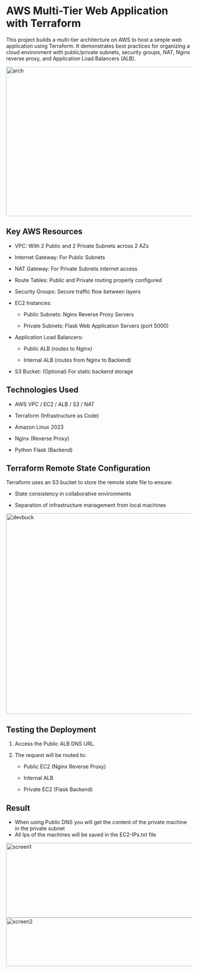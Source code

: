 # AWS Multi-Tier Web Application with Terraform

This project builds a multi-tier architecture on AWS to host a simple web application using Terraform.
It demonstrates best practices for organizing a cloud environment with public/private subnets, security groups, NAT, Nginx reverse proxy, and Application Load Balancers (ALB).

   <img width="678" height="406" alt="arch" src="https://github.com/user-attachments/assets/f0bcc4b3-23bf-4fbd-ab1d-380175318999" />


## Key AWS Resources

- VPC: With 2 Public and 2 Private Subnets across 2 AZs

- Internet Gateway: For Public Subnets

- NAT Gateway: For Private Subnets internet access

- Route Tables: Public and Private routing properly configured

- Security Groups: Secure traffic flow between layers

- EC2 Instances:

   - Public Subnets: Nginx Reverse Proxy Servers

  - Private Subnets: Flask Web Application Servers (port 5000)

- Application Load Balancers:

  - Public ALB (routes to Nginx)

  - Internal ALB (routes from Nginx to Backend)

- S3 Bucket: (Optional) For static backend storage


## Technologies Used
- AWS VPC / EC2 / ALB / S3 / NAT

- Terraform (Infrastructure as Code)

- Amazon Linux 2023

- Nginx (Reverse Proxy)

- Python Flask (Backend)

## Terraform Remote State Configuration
Terraform uses an S3 bucket to store the remote state file to ensure:

 - State consistency in collaborative environments

 - Separation of infrastructure management from local machines

<img width="1887" height="545" alt="devbuck" src="https://github.com/user-attachments/assets/82847ba2-070e-4c72-bf18-399ac95ef304" />


## Testing the Deployment
1. Access the Public ALB DNS URL.

2. The request will be routed to:

   - Public EC2 (Nginx Reverse Proxy)

   - Internal ALB

   - Private EC2 (Flask Backend)

## Result
 - When using Public DNS you will get the content of the private machine in the private subnet
 - All Ips of the machines will be saved in the EC2-IPs.txt file

<img width="736" height="203" alt="screen1" src="https://github.com/user-attachments/assets/4963177c-0176-490b-bc8e-f25d37df7377" />


<img width="671" height="132" alt="screen2" src="https://github.com/user-attachments/assets/3885728e-fb8e-4828-ab78-397e21814996" />
